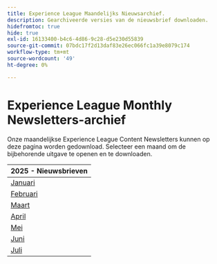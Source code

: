 ```yaml
---
title: Experience League Maandelijks Nieuwsarchief.
description: Gearchiveerde versies van de nieuwsbrief downloaden.
hidefromtoc: true
hide: true
exl-id: 16133400-b4c6-4d86-9c28-d5e230d55839
source-git-commit: 07bdc17f2d13daf83e26ec066fc1a39e8079c174
workflow-type: tm+mt
source-wordcount: '49'
ht-degree: 0%

---
```


# Experience League Monthly Newsletters-archief

Onze maandelijkse Experience League Content Newsletters kunnen op deze pagina worden gedownload. Selecteer een maand om de bijbehorende uitgave te openen en te downloaden.

| 2025 - Nieuwsbrieven |
|------------|
| [ Januari ](assets/Jan-Newsletter.pdf) |
| [ Februari ](assets/Feb-Newsletter.pdf) |
| [ Maart ](assets/March-Newsletter.pdf) |
| [ April ](assets/April-Newsletter.pdf) |
| [ Mei ](assets/May-Newsletter.pdf) |
| [ Juni ](assets/June-Newsletter.pdf) |
| [ Juli ](assets/July-Newsletter.pdf) |


